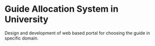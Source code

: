 # Guide Allocation System in University
Design and development of web based portal for choosing the guide in specific domain.

